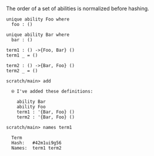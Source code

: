 The order of a set of abilities is normalized before hashing.

``` unison :hide
unique ability Foo where
  foo : ()

unique ability Bar where
  bar : ()

term1 : () ->{Foo, Bar} ()
term1 _ = ()

term2 : () ->{Bar, Foo} ()
term2 _ = ()
```

``` ucm
scratch/main> add

  ⍟ I've added these definitions:

    ability Bar
    ability Foo
    term1 : '{Bar, Foo} ()
    term2 : '{Bar, Foo} ()

scratch/main> names term1

  Term
  Hash:   #42m1ui9g56
  Names:  term1 term2
```
